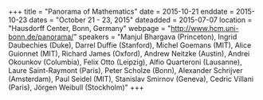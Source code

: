 +++
title = "Panorama of Mathematics"
date = 2015-10-21
enddate = 2015-10-23
dates = "October 21 - 23, 2015"
dateadded = 2015-07-07
location = "Hausdorff Center, Bonn, Germany"
webpage = "http://www.hcm.uni-bonn.de/panorama/"
speakers = "Manjul Bhargava (Princeton), Ingrid Daubechies (Duke), Darrel Duffie (Stanford), Michel Goemans (MIT), Alice Guionnet (MIT), Richard James (Oxford), Andrew Neitzke (Austin), Andrei Okounkov (Columbia), Felix Otto (Leipzig), Alfio Quarteroni (Lausanne), Laure Saint-Raymont (Paris), Peter Scholze (Bonn), Alexander Schrijver (Amsterdam), Paul Seidel (MIT), Stanislav Smirnov (Geneva), Cedric Villani (Paris), Jörgen Weibull (Stockholm)"
+++
